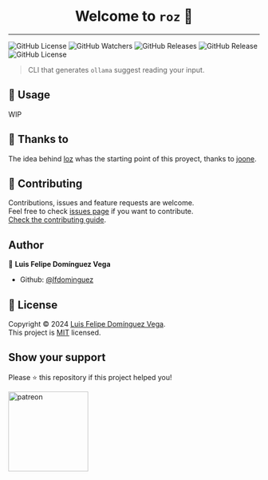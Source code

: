 <h1 style="text-align:center">Welcome to <code>roz</code> 👋</h1>

---
<p style="text-align:center">

  ![GitHub License](https://badgen.net/github/license/lfdominguez/roz)
  ![GitHub Watchers](https://badgen.net/github/watchers/lfdominguez/roz)
  ![GitHub Releases](https://badgen.net/github/releases/lfdominguez/roz)
  ![GitHub Release](https://badgen.net/github/release/lfdominguez/roz)
  ![GitHub License](https://badgen.net/github/stars/lfdominguez/roz)

</p>

> CLI that generates `ollama` suggest reading your input.

## 🚀 Usage

WIP


## 🤝 Thanks to

The idea behind [loz](https://github.com/joone/loz) whas the starting point of this proyect, thanks to [joone](https://github.com/joone).

## 🤝 Contributing

Contributions, issues and feature requests are welcome.<br />
Feel free to check [issues page](https://github.com/lfdominguez/roz/issues) if you want to contribute.<br />
[Check the contributing guide](./CONTRIBUTING.md).<br />

## Author

👤 **Luis Felipe Domínguez Vega**

- Github: [@lfdominguez](https://github.com/lfdominguez)

## 📝 License

Copyright © 2024 [Luis Felipe Domínguez Vega](https://github.com/lfdominguez).<br />
This project is [MIT](https://github.com/lfdominguez/roz/blob/master/LICENSE) licensed.

## Show your support

Please ⭐️ this repository if this project helped you!

<a href="https://www.patreon.com/DomiVega">
  <img alt="patreon" src="https://c5.patreon.com/external/logo/become_a_patron_button@2x.png" width="160">
</a>
